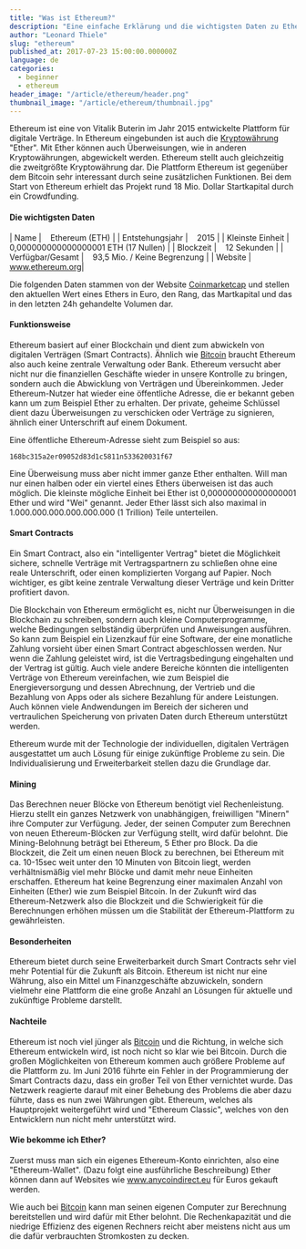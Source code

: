 ```yaml
---
title: "Was ist Ethereum?"
description: "Eine einfache Erklärung und die wichtigsten Daten zu Ethereum"
author: "Leonard Thiele"
slug: "ethereum"
published_at: 2017-07-23 15:00:00.000000Z
language: de
categories:
  - beginner
  - ethereum
header_image: "/article/ethereum/header.png"
thumbnail_image: "/article/ethereum/thumbnail.jpg"
---
```


Ethereum ist eine von Vitalik Buterin im Jahr 2015 entwickelte Plattform für digitale Verträge. In Ethereum eingebunden ist auch die [Kryptowährung](/en/article/cryptocurrencie) "Ether". Mit Ether können auch Überweisungen, wie in anderen Kryptowährungen, abgewickelt werden. Ethereum stellt auch gleichzeitig die zweitgrößte Kryptowährung dar. Die Plattform Ethereum ist gegenüber dem Bitcoin sehr interessant durch seine zusätzlichen Funktionen. Bei dem Start von Ethereum erhielt das Projekt rund 18 Mio. Dollar Startkapital durch ein Crowdfunding.

#### Die wichtigsten Daten

|  Name | &nbsp;&nbsp; Ethereum (ETH) |
|  Entstehungsjahr |  &nbsp;&nbsp; 2015 |
|  Kleinste Einheit | &nbsp;&nbsp; 0,000000000000000001 ETH (17 Nullen) |
|  Blockzeit |  &nbsp;&nbsp; 12 Sekunden |
|  Verfügbar/Gesamt |  &nbsp;&nbsp; 93,5 Mio. / Keine Begrenzung |
|  Website |  &nbsp;&nbsp; <a href="https://ethereum.org/" target="_blank">www.ethereum.org</a>|

Die folgenden Daten stammen von der Website <a href="https://coinmarketcap.com/currencies/ethereum/" target="_blank">Coinmarketcap</a> und stellen den aktuellen Wert eines Ethers in Euro, den Rang, das Martkapital und das in den letzten 24h gehandelte Volumen dar.

<script type="text/javascript" src="https://files.coinmarketcap.com/static/widget/currency.js"></script><div class="coinmarketcap-currency-widget" data-currency="ethereum" data-base="EUR" data-secondary="" data-ticker="true" data-rank="true" data-marketcap="true" data-volume="true" data-stats="EUR" data-statsticker="false"></div>


#### Funktionsweise

Ethereum basiert auf einer Blockchain und dient zum abwickeln von digitalen Verträgen (Smart Contracts). Ähnlich wie [Bitcoin](/article/bitcoin-einfach-erklaert) braucht Ethereum also auch keine zentrale Verwaltung oder Bank. Ethereum versucht aber nicht nur die finanziellen Geschäfte wieder in unsere Kontrolle zu bringen, sondern auch die Abwicklung von Verträgen und Übereinkommen.
Jeder Ethereum-Nutzer hat wieder eine öffentliche Adresse, die er bekannt geben kann um zum Beispiel Ether zu erhalten. Der private, geheime Schlüssel dient dazu Überweisungen zu verschicken oder Verträge zu signieren, ähnlich einer Unterschrift auf einem Dokument.

Eine öffentliche Ethereum-Adresse sieht zum Beispiel so aus:

```
168bc315a2er09052d83d1c5811n533620031f67
```

Eine Überweisung muss aber nicht immer ganze Ether enthalten. Will man nur einen halben oder ein viertel eines Ethers überweisen ist das auch möglich. Die kleinste mögliche Einheit bei Ether ist 0,000000000000000001 Ether und wird "Wei" genannt. Jeder Ether lässt sich also maximal in 1.000.000.000.000.000.000 (1 Trillion) Teile unterteilen.

#### Smart Contracts

Ein Smart Contract, also ein "intelligenter Vertrag" bietet die Möglichkeit sichere, schnelle Verträge mit Vertragspartnern zu schließen ohne eine reale Unterschrift, oder einen komplizierten Vorgang auf Papier. Noch wichtiger, es gibt keine zentrale Verwaltung dieser Verträge und kein Dritter profitiert davon.

Die Blockchain von Ethereum ermöglicht es, nicht nur Überweisungen in die Blockchain zu schreiben, sondern auch kleine Computerprogramme, welche Bedingungen selbständig überprüfen und Anweisungen ausführen. So kann zum Beispiel ein Lizenzkauf für eine Software, der eine monatliche Zahlung vorsieht über einen Smart Contract abgeschlossen werden. Nur wenn die Zahlung geleistet wird, ist die Vertragsbedingung eingehalten und der Vertrag ist gültig.
Auch viele andere Bereiche könnten die intelligenten Verträge von Ethereum vereinfachen, wie zum Beispiel die Energieversorgung und dessen Abrechnung, der Vertrieb und die Bezahlung von Apps oder als sichere Bezahlung für andere Leistungen. Auch können viele Andwendungen im Bereich der sicheren und vertraulichen Speicherung von privaten Daten durch Ethereum unterstützt werden.

Ethereum wurde mit der Technologie der individuellen, digitalen Verträgen ausgestattet um auch Lösung für einige zukünftige Probleme zu sein. Die Individualisierung und Erweiterbarkeit stellen dazu die Grundlage dar.

#### Mining

Das Berechnen neuer Blöcke von Ethereum benötigt viel Rechenleistung. Hierzu stellt ein ganzes Netzwerk von unabhängigen, freiwilligen "Minern" ihre Computer zur Verfügung.
Jeder, der seinen Computer zum Berechnen von neuen Ethereum-Blöcken zur Verfügung stellt, wird dafür belohnt. Die Mining-Belohnung beträgt bei Ethereum, 5 Ether pro Block. Da die Blockzeit, die Zeit um einen neuen Block zu berechnen, bei Ethereum mit ca. 10-15sec weit unter den 10 Minuten von Bitcoin liegt, werden verhältnismäßig viel mehr Blöcke und damit mehr neue Einheiten erschaffen.
Ethereum hat keine Begrenzung einer maximalen Anzahl von Einheiten (Ether) wie zum Beispiel Bitcoin.
In der Zukunft wird das Ethereum-Netzwerk also die Blockzeit und die Schwierigkeit für die Berechnungen erhöhen müssen um die Stabilität der Ethereum-Plattform zu gewährleisten.

#### Besonderheiten

Ethereum bietet durch seine Erweiterbarkeit durch Smart Contracts sehr viel mehr Potential für die Zukunft als Bitcoin.
Ethereum ist nicht nur eine Währung, also ein Mittel um Finanzgeschäfte abzuwickeln, sondern vielmehr eine Plattform die eine große Anzahl an Lösungen für aktuelle und zukünftige Probleme darstellt.

#### Nachteile

Ethereum ist noch viel jünger als [Bitcoin](/article/bitcoin-einfach-erklaert) und die Richtung, in welche sich Ethereum entwickeln wird, ist noch nicht so klar wie bei Bitcoin.
Durch die großen Möglichkeiten von Ethereum kommen auch größere Probleme auf die Plattform zu. Im Juni 2016 führte ein Fehler in der Programmierung der Smart Contracts dazu, dass ein großer Teil von Ether vernichtet wurde.
Das Netzwerk reagierte darauf mit einer Behebung des Problems die aber dazu führte, dass es nun zwei Währungen gibt. Ethereum, welches als Hauptprojekt weitergeführt wird und "Ethereum Classic", welches von den Entwicklern nun nicht mehr unterstützt wird.

#### Wie bekomme ich Ether?

Zuerst muss man sich ein eigenes Ethereum-Konto einrichten, also eine "Ethereum-Wallet". (Dazu folgt eine ausführliche Beschreibung)
Ether können dann auf Websites wie <a href="https://anycoindirect.eu/" target="_blank">www.anycoindirect.eu</a> für Euros gekauft werden.

Wie auch bei [Bitcoin](/article/bitcoin-einfach-erklaert) kann man seinen eigenen Computer zur Berechnung bereitstellen und wird dafür mit Ether belohnt. Die Rechenkapazität und die niedrige Effizienz des eigenen Rechners reicht aber meistens nicht aus um die dafür verbrauchten Stromkosten zu decken.
